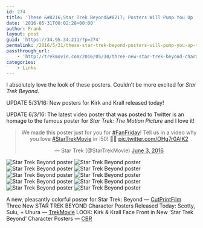 ```yaml
---
id: 274
title: 'These &#8216;Star Trek Beyond&#8217; Posters Will Pump You Up | TrekMovie'
date: '2016-05-31T00:02:28+00:00'
author: Frank
layout: post
guid: 'https://34.95.34.211/?p=274'
permalink: /2016/5/31/these-star-trek-beyond-posters-will-pump-you-up-trekmovie/
passthrough_url:
    - 'http://trekmovie.com/2016/05/30/three-new-star-trek-beyond-character-posters-released-today-scotty-sulu-uhura/'
categories:
    - Links
---
```


I absolutely love the look of these posters. Couldn’t be more excited for *Star Trek Beyond*.

UPDATE 5/31/16: New posters for Kirk and Krall released today!

UPDATE 6/3/16: The latest video poster that was posted to Twitter is an homage to the famous poster for *Star Trek: The Motion Picture* and I love it!
<div markdown="1" style="text-align: center;">
<blockquote class="twitter-video" data-lang="en"><p lang="en" dir="ltr">We made this poster just for you for <a href="https://twitter.com/hashtag/FanFriday?src=hash">#FanFriday</a>! Tell us in a video why you love <a href="https://twitter.com/hashtag/StarTrekMovie?src=hash">#StarTrekMovie</a> in :50! 🖖🏼 <a href="https://t.co/OHg7r0AIK2">pic.twitter.com/OHg7r0AIK2</a></p>&mdash; Star Trek (@StarTrekMovie) <a href="https://twitter.com/StarTrekMovie/status/738777966038155264">June 3, 2016</a></blockquote>
<script async src="//platform.twitter.com/widgets.js" charset="utf-8"></script>
</div>

![Star Trek Beyond poster]({{site.url}}{{site.baseurl}}/assets/images/2016/05/cutprintfilm-2016-May-24.jpg)
![Star Trek Beyond poster]({{site.url}}{{site.baseurl}}/assets/images/2016/05/Star-Trek-Beyond-Captain-Kirk-Chris-Pine-570x890.jpg)
![Star Trek Beyond poster]({{site.url}}{{site.baseurl}}/assets/images/2016/05/Star-Trek-Beyond-Idris-Elba-Krall-570x890.jpg)
![Star Trek Beyond poster]({{site.url}}{{site.baseurl}}/assets/images/2016/05/stbteaserbones-1-820x1280.jpg)
![Star Trek Beyond poster]({{site.url}}{{site.baseurl}}/assets/images/2016/05/stbteaserchekov-820x1280.jpg)
![Star Trek Beyond poster]({{site.url}}{{site.baseurl}}/assets/images/2016/05/stbteaserjaylah-820x1280.jpg)
![Star Trek Beyond poster]({{site.url}}{{site.baseurl}}/assets/images/2016/05/stbteaserscotty-820x1280.jpg)
![Star Trek Beyond poster]({{site.url}}{{site.baseurl}}/assets/images/2016/05/stbteaserspock-820x1280.jpg)
![Star Trek Beyond poster]({{site.url}}{{site.baseurl}}/assets/images/2016/05/stbteasersulu-820x1280.jpg)
![Star Trek Beyond poster]({{site.url}}{{site.baseurl}}/assets/images/2016/05/stbteaseruhura-820x1280.jpg)

A new, pleasantly colorful poster for Star Trek: Beyond — [CutPrintFilm](https://twitter.com/cutprintfilm/status/735091521377165312)
Three New STAR TREK BEYOND Character Posters Released Today: Scotty, Sulu, + Uhura — [TrekMovie](http://trekmovie.com/2016/05/30/three-new-star-trek-beyond-character-posters-released-today-scotty-sulu-uhura/)
LOOK: Kirk &amp; Krall Face Front in New ‘Star Trek Beyond’ Character Posters — [CBR](http://spinoff.comicbookresources.com/2016/05/31/look-kirk-krall-face-front-in-new-star-trek-beyond-character-posters/)
